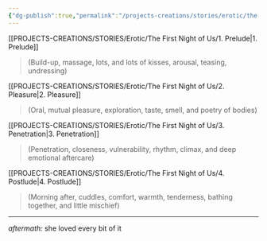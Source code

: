 ```yaml
---
{"dg-publish":true,"permalink":"/projects-creations/stories/erotic/the-first-night-of-us/toc/","created":"2025-07-04T22:06:21.479+05:30","updated":"2025-07-04T22:16:23.381+05:30"}
---
```


[[PROJECTS-CREATIONS/STORIES/Erotic/The First Night of Us/1. Prelude\|1. Prelude]]
> (Build-up, massage, lots, and lots of kisses, arousal, teasing, undressing)

[[PROJECTS-CREATIONS/STORIES/Erotic/The First Night of Us/2. Pleasure\|2. Pleasure]]
> (Oral, mutual pleasure, exploration, taste, smell, and poetry of bodies)

[[PROJECTS-CREATIONS/STORIES/Erotic/The First Night of Us/3. Penetration\|3. Penetration]]
> (Penetration, closeness, vulnerability, rhythm, climax, and deep emotional aftercare)

[[PROJECTS-CREATIONS/STORIES/Erotic/The First Night of Us/4. Postlude\|4. Postlude]]
> (Morning after, cuddles, comfort, warmth, tenderness, bathing together, and little mischief)

---

*aftermath:*
she loved every bit of it